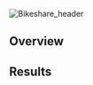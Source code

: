 ![Bikeshare_header](https://user-images.githubusercontent.com/88597956/147019542-67f3c886-672d-48de-aab7-844c78635ed6.png)


## Overview


## Results
